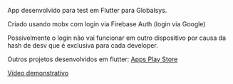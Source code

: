 App desenvolvido para test em Flutter para Globalsys.

Criado usando mobx com login via Firebase Auth (login via Google)

Possivelmente o login não vai funcionar em outro dispositivo por causa da hash de desv que é exclusiva para cada developer.

Outros projetos desenvolvidos em flutter: [Apps Play Store](https://play.google.com/store/apps/dev?id=7854668603810032676)

 [Vídeo demonstrativo](https://youtu.be/J506XnJM6SI)